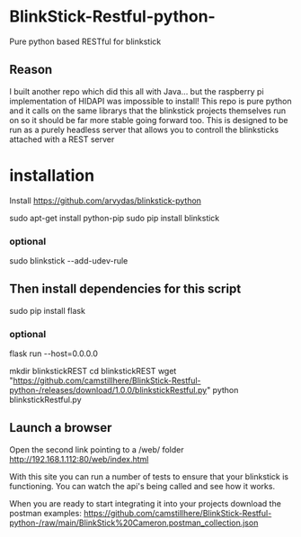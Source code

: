 # BlinkStick-Restful-python-
Pure python based RESTful for blinkstick

## Reason
I built another repo which did this all with Java... but the raspberry pi implementation of HIDAPI was impossible to install!
This repo is pure python and it calls on the same librarys that the blinkstick projects themselves run on so it should be far more stable going forward too.
This is designed to be run as a purely headless server that allows you to controll the blinksticks attached with a REST server

# installation

Install https://github.com/arvydas/blinkstick-python

sudo apt-get install python-pip
sudo pip install blinkstick

### optional
sudo blinkstick --add-udev-rule

## Then install dependencies for this script

sudo pip install flask

### optional 
flask run --host=0.0.0.0

mkdir blinkstickREST
cd blinkstickREST
wget "https://github.com/camstillhere/BlinkStick-Restful-python-/releases/download/1.0.0/blinkstickRestful.py"
python blinkstickRestful.py

## Launch a browser

Open the second link pointing to a /web/ folder
http://192.168.1.112:80/web/index.html

With this site you can run a number of tests to ensure that your blinkstick is functioning.
You can watch the api's being called and see how it works.

When you are ready to start integrating it into your projects download the postman examples:
https://github.com/camstillhere/BlinkStick-Restful-python-/raw/main/BlinkStick%20Cameron.postman_collection.json
